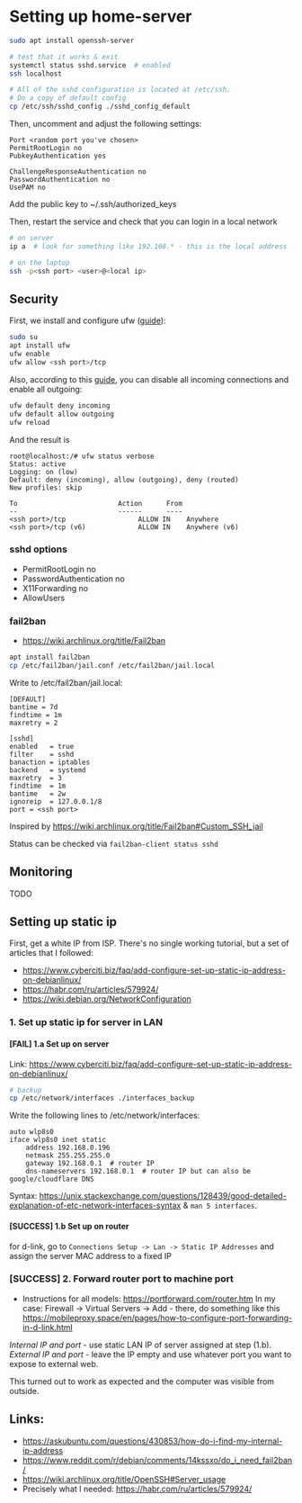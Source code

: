 # Setting up home-server

```bash
sudo apt install openssh-server

# test that it works & exit
systemctl status sshd.service  # enabled
ssh localhost

# All of the sshd configuration is located at /etc/ssh.
# Do a copy of default config
cp /etc/ssh/sshd_config ./sshd_config_default
```

Then, uncomment and adjust the following settings:
```
Port <random port you've chosen>
PermitRootLogin no
PubkeyAuthentication yes

ChallengeResponseAuthentication no
PasswordAuthentication no
UsePAM no
```
Add the public key to ~/.ssh/authorized_keys

Then, restart the service and check that you can login in a local network
```bash
# on server
ip a  # look for something like 192.168.* - this is the local address

# on the laptop
ssh -p<ssh port> <user>@<local ip>
```

## Security
First, we install and configure ufw ([guide](https://wiki.debian.org/Uncomplicated%20Firewall%20%28ufw%29)):
```bash
sudo su
apt install ufw
ufw enable
ufw allow <ssh port>/tcp
```
Also, according to this [guide](https://selectel.ru/blog/ssh-ubuntu-setup/), you
can disable all incoming connections and enable all outgoing:
```bash
ufw default deny incoming
ufw default allow outgoing
ufw reload
```
And the result is
```
root@localhost:/# ufw status verbose
Status: active
Logging: on (low)
Default: deny (incoming), allow (outgoing), deny (routed)
New profiles: skip

To                         Action      From
--                         ------      ----
<ssh port>/tcp                  ALLOW IN    Anywhere
<ssh port>/tcp (v6)             ALLOW IN    Anywhere (v6)
```

### sshd options
- PermitRootLogin no
- PasswordAuthentication no
- X11Forwarding no
- AllowUsers <UserName>

### fail2ban
- https://wiki.archlinux.org/title/Fail2ban
```bash
apt install fail2ban
cp /etc/fail2ban/jail.conf /etc/fail2ban/jail.local
```
Write to /etc/fail2ban/jail.local:
```
[DEFAULT]
bantime = 7d
findtime = 1m
maxretry = 2

[sshd]
enabled   = true
filter    = sshd
banaction = iptables
backend   = systemd
maxretry  = 3
findtime  = 1m
bantime   = 2w
ignoreip  = 127.0.0.1/8
port = <ssh port>
```
Inspired by https://wiki.archlinux.org/title/Fail2ban#Custom_SSH_jail

Status can be checked via `fail2ban-client status sshd`

## Monitoring
TODO

## Setting up static ip
First, get a white IP from ISP.
There's no single working tutorial, but a set of articles that I followed:
- https://www.cyberciti.biz/faq/add-configure-set-up-static-ip-address-on-debianlinux/
- https://habr.com/ru/articles/579924/
- https://wiki.debian.org/NetworkConfiguration

### 1. Set up static ip for server in LAN

#### [FAIL] 1.a Set up on server
Link: https://www.cyberciti.biz/faq/add-configure-set-up-static-ip-address-on-debianlinux/
```bash
# backup
cp /etc/network/interfaces ./interfaces_backup
```
Write the following lines to /etc/network/interfaces:
```
auto wlp8s0
iface wlp8s0 inet static
    address 192.168.0.196
    netmask 255.255.255.0
    gateway 192.168.0.1  # router IP
    dns-nameservers 192.168.0.1  # router IP but can also be google/cloudflare DNS
```
Syntax:
https://unix.stackexchange.com/questions/128439/good-detailed-explanation-of-etc-network-interfaces-syntax
& `man 5 interfaces`.
#### [SUCCESS] 1.b Set up on router
for d-link, go to `Connections Setup -> Lan -> Static IP Addresses` and assign
the server MAC address to a fixed IP

### [SUCCESS] 2. Forward router port to machine port
- Instructions for all models: https://portforward.com/router.htm
In my case: Firewall -> Virtual Servers -> Add - there, do something like this
https://mobileproxy.space/en/pages/how-to-configure-port-forwarding-in-d-link.html

*Internal IP and port* - use static LAN IP of server assigned at step (1.b).
*External IP and port* - leave the IP empty and use whatever port you want to
expose to external web.

This turned out to work as expected and the computer was visible from outside.


## Links:
- https://askubuntu.com/questions/430853/how-do-i-find-my-internal-ip-address
- https://www.reddit.com/r/debian/comments/14kssxo/do_i_need_fail2ban/
- https://wiki.archlinux.org/title/OpenSSH#Server_usage
- Precisely what I needed: https://habr.com/ru/articles/579924/
